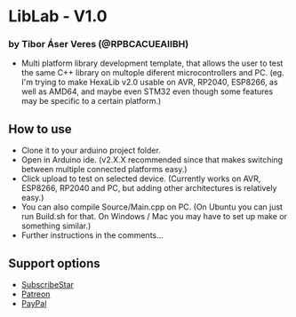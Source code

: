 # LibLab - V1.0
### by Tibor Áser Veres (@RPBCACUEAIIBH)

- Multi platform library development template, that allows the user to test the same C++ library on multople diferent microcontrollers and PC. (eg. I'm trying to make HexaLib v2.0 usable on AVR, RP2040, ESP8266, as well as AMD64, and maybe even STM32 even though some features may be specific to a certain platform.)


## How to use
- Clone it to your arduino project folder.
- Open in Arduino ide. (v2.X.X recommended since that makes switching between multiple connected platforms easy.)
- Click upload to test on selected device. (Currently works on AVR, ESP8266, RP2040 and PC, but adding other architectures is relatively easy.)
- You can also compile Source/Main.cpp on PC. (On Ubuntu you can just run Build.sh for that. On Windows / Mac you may have to set up make or something similar.)
- Further instructions in the comments...


## Support options
- [SubscribeStar](https://www.subscribestar.com/OSRC)
- [Patreon](https://www.patreon.com/OSRC)
- [PayPal](https://www.paypal.com/paypalme/OSRC)